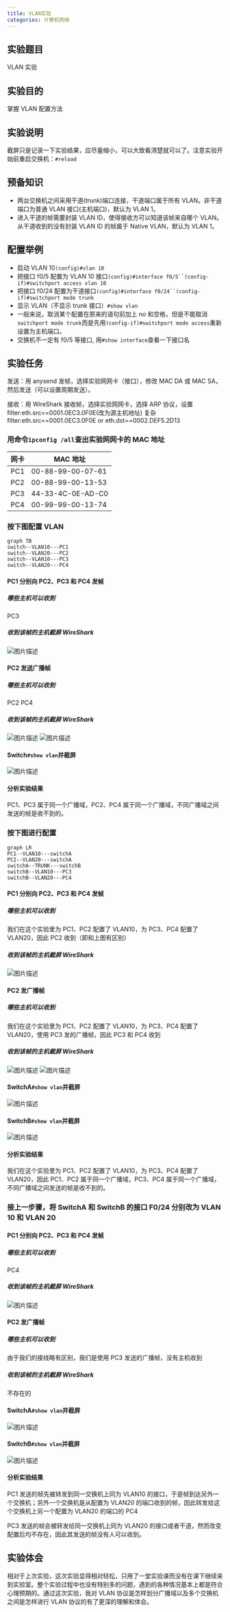 ```yaml
---
title: VLAN实验
categories: 计算机网络
---
```


## 实验题目

VLAN 实验

## 实验目的

掌握 VLAN 配置方法

## 实验说明

截屏只是记录一下实验结果，应尽量缩小，可以大致看清楚就可以了。注意实验开始前重启交换机：`#reload`

## 预备知识

- 两台交换机之间采用干道(trunk)端口连接，干道端口属于所有 VLAN。非干道端口为普通 VLAN 接口(主机端口)，默认为 VLAN 1。
- 进入干道的帧需要封装 VLAN ID，使得接收方可以知道该帧来自哪个 VLAN。从干道收到的没有封装 VLAN ID 的帧属于 Native VLAN，默认为 VLAN 1。

## 配置举例

- 启动 VLAN 10`(config)#vlan 10`
- 把接口 f0/5 配置为 VLAN 10 接口` (config)#interface f0/5``(config-if)#switchport access vlan 10 `
- 把接口 f0/24 配置为干道接口` (config)#interface f0/24``(config-if)#switchport mode trunk `
- 显示 VLAN（不显示 trunk 接口）`#show vlan`
- 一般来说，取消某个配置在原来的语句前加上 no 和空格，但是不能取消`switchport mode trunk`而是先用`(config-if)#switchport mode access`重新设置为主机端口。
- 交换机不一定有 f0/5 等接口, 用`#show interface`查看一下接口名

## 实验任务

发送：用 anysend 发帧，选择实验网网卡（接口），修改 MAC DA 或 MAC SA，然后发送（可以设置周期发送）。

接收：用 WireShark 接收帧，选择实验网网卡，选择 ARP 协议，设置 filter:eth.src==0001.0EC3.0F0E(改为源主机地址)
复杂 filter:eth.src==0001.0EC3.0F0E or eth.dst==0002.DEF5.2D13

### 用命令`ipconfig /all`查出实验网网卡的 MAC 地址

| 网卡 | MAC 地址          |
| ---- | ----------------- |
| PC1  | 00-88-99-00-07-61 |
| PC2  | 00-88-99-00-13-53 |
| PC3  | 44-33-4C-0E-AD-C0 |
| PC4  | 00-99-99-00-13-74 |

### 按下图配置 VLAN

```mermaid
graph TB
switch--VLAN10---PC1
switch--VLAN20---PC2
switch--VLAN10---PC3
switch--VLAN20---PC4
```

#### PC1 分别向 PC2、PC3 和 PC4 发帧

##### 哪些主机可以收到

PC3

##### 收到该帧的主机截屏 WireShark

![图片描述](/assets/image/2019-05-04-1.jpg)

#### PC2 发送广播帧

##### 哪些主机可以收到

PC2 PC4

##### 收到该帧的主机截屏 WireShark

![图片描述](/assets/image/2019-05-04-2.jpg)
![图片描述](/assets/image/2019-05-04-3.jpg)

#### Switch`#show vlan`并截屏

![图片描述](/assets/image/2019-05-04-9.jpg)

#### 分析实验结果

PC1、PC3 属于同一个广播域，PC2、PC4 属于同一个广播域，不同广播域之间发送的帧是收不到的。

### 按下图进行配置

```mermaid
graph LR
PC1--VLAN10---switchA
PC2--VLAN20---switchA
switchA--TRUNK---switchB
switchB--VLAN10---PC3
switchB--VLAN20---PC4
```

#### PC1 分别向 PC2、PC3 和 PC4 发帧

##### 哪些主机可以收到

我们在这个实验里为 PC1、PC2 配置了 VLAN10，为 PC3、PC4 配置了 VLAN20，因此 PC2 收到（即和上图有区别）

##### 收到该帧的主机截屏 WireShark

![图片描述](/assets/image/2019-05-04-4.jpg)

#### PC2 发广播帧

##### 哪些主机可以收到

我们在这个实验里为 PC1、PC2 配置了 VLAN10，为 PC3、PC4 配置了 VLAN20，使用 PC3 发的广播帧，因此 PC3 和 PC4 收到

##### 收到该帧的主机截屏 WireShark

![图片描述](/assets/image/2019-05-04-5.jpg)
![图片描述](/assets/image/2019-05-04-6.jpg)

#### SwitchA`#show vlan`并截屏

![图片描述](/assets/image/2019-05-04-7.jpg)

#### SwitchB`#show vlan`并截屏

![图片描述](/assets/image/2019-05-04-8.jpg)

#### 分析实验结果

我们在这个实验里为 PC1、PC2 配置了 VLAN10，为 PC3、PC4 配置了 VLAN20，因此 PC1、PC2 属于同一个广播域，PC3、PC4 属于同一个广播域，不同广播域之间发送的帧是收不到的。

### 接上一步骤，将 SwitchA 和 SwitchB 的接口 F0/24 分别改为 VLAN 10 和 VLAN 20

#### PC1 分别向 PC2、PC3 和 PC4 发帧

##### 哪些主机可以收到

PC4

##### 收到该帧的主机截屏 WireShark

![图片描述](/assets/image/2019-05-04-10.jpg)

#### PC2 发广播帧

##### 哪些主机可以收到

由于我们的接线略有区别，我们是使用 PC3 发送的广播帧，没有主机收到

##### 收到该帧的主机截屏 WireShark

不存在的

#### SwitchA`#show vlan`并截屏

![图片描述](/assets/image/2019-05-04-11.jpg)

#### SwitchB`#show vlan`并截屏

![图片描述](/assets/image/2019-05-04-12.jpg)

#### 分析实验结果

PC1 发送的帧先被转发到同一交换机上同为 VLAN10 的接口，于是帧到达另外一个交换机；另外一个交换机是从配置为 VLAN20 的端口收到的帧，因此转发给这个交换机上另一个配置为 VLAN20 的端口的 PC4

PC3 发送的帧会被转发给同一交换机上同为 VLAN20 的接口或者干道，然而改变配置后均不存在，因此其发送的帧没有人可以收到。

## 实验体会

相对于上次实验，这次实验显得相对轻松，只用了一堂实验课而没有在课下继续来到实验室。整个实验过程中也没有特别多的问题，遇到的各种情况基本上都是符合心理预期的。通过这次实验，我对 VLAN 协议是怎样划分广播域以及多个交换机之间是怎样进行 VLAN 协议的有了更深的理解和体会。
